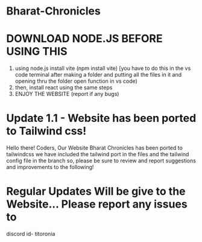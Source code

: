 # Bharat-Chronicles

# DOWNLOAD NODE.JS BEFORE USING THIS

1. using node.js install vite (npm install vite) [you have to do this in the vs code terminal after making a folder and putting all the files in it and opening thru the folder open function in vs code)
2. then, install react using the same steps
3. ENJOY THE WEBSITE (report if any bugs)

# Update 1.1 - Website has been ported to Tailwind css!

Hello there! Coders, Our Website Bharat Chronicles has been ported to tailwindcss we have included the tailwind port in the files and the tailwind
config file in the branch so, please be sure to review and report suggestions and improvements to the following!


# Regular Updates Will be give to the Website... Please report any issues to
discord id- titoronia
